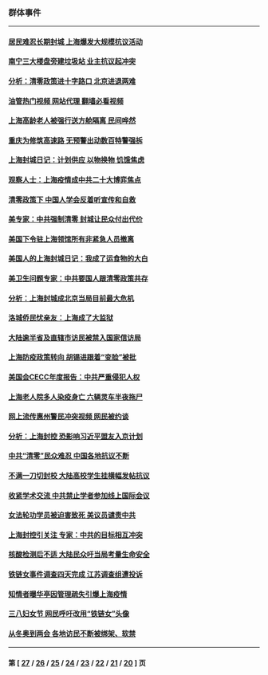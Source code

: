 ### 群体事件
---
#### [居民难忍长期封城 上海爆发大规模抗议活动](../../pages/ncid279/n13724894.md?05091245) 
#### [南宁三大楼盘旁建垃圾站 业主抗议起冲突](../../pages/ncid279/n13723244.md?05091245) 
#### [分析：清零政策进十字路口 北京进退两难](../../pages/ncid279/n13722760.md?05091245) 
#### [油管热门视频 网站代理 翻墙必看视频](http://209.222.30.114:81/youtube.html?05091245)
#### [上海高龄老人被强行送方舱隔离 民间哗然](../../pages/ncid279/n13717318.md?05091245) 
#### [重庆为修筑高速路 无预警出动数百特警强拆](../../pages/ncid279/n13716893.md?05091245) 
#### [上海封城日记：计划供应 以物换物 饥饿焦虑](../../pages/ncid279/n13715646.md?05091245) 
#### [观察人士：上海疫情成中共二十大博弈焦点](../../pages/ncid279/n13713349.md?05091245) 
#### [清零政策下 中国人学会反着听宣传和自救](../../pages/ncid279/n13711002.md?05091245) 
#### [美专家：中共强制清零 封城让民众付出代价](../../pages/ncid279/n13709482.md?05091245) 
#### [美国下令驻上海领馆所有非紧急人员撤离](../../pages/ncid279/n13709373.md?05091245) 
#### [美国人的上海封城日记：我成了运食物的大白](../../pages/ncid279/n13707573.md?05091245) 
#### [美卫生问题专家：中共要国人跟清零政策共存](../../pages/ncid279/n13705925.md?05091245) 
#### [分析：上海封城成北京当局目前最大危机](../../pages/ncid279/n13702771.md?05091245) 
#### [洛城侨民忧亲友：上海成了大监狱](../../pages/ncid279/n13693937.md?05091245) 
#### [大陆逾半省及直辖市访民被禁入国家信访局](../../pages/ncid279/n13689201.md?05091245) 
#### [上海防疫政策转向 胡锡进跟着“变脸”被批](../../pages/ncid279/n13688098.md?05091245) 
#### [美国会CECC年度报告：中共严重侵犯人权](../../pages/ncid279/n13687784.md?05091245) 
#### [上海老人院多人染疫身亡 六辆灵车半夜拖尸](../../pages/ncid279/n13687060.md?05091245) 
#### [网上流传惠州警民冲突视频 网民被约谈](../../pages/ncid279/n13687562.md?05091245) 
#### [分析：上海封控 恐影响习近平盟友入京计划](../../pages/ncid279/n13686881.md?05091245) 
#### [中共“清零”民众难忍 中国各地抗议不断](../../pages/ncid279/n13685186.md?05091245) 
#### [不满一刀切封校 大陆高校学生挂横幅发帖抗议](../../pages/ncid279/n13683669.md?05091245) 
#### [收紧学术交流 中共禁止学者参加线上国际会议](../../pages/ncid279/n13684255.md?05091245) 
#### [女法轮功学员被迫害致死 美议员谴责中共](../../pages/ncid279/n13682069.md?05091245) 
#### [上海封控引关注 专家：中共的目标相互冲突](../../pages/ncid279/n13679402.md?05091245) 
#### [核酸检测后不适 大陆民众吁当局考量生命安全](../../pages/ncid279/n13674223.md?05091245) 
#### [铁链女事件调查四天完成 江苏调查组遭投诉](../../pages/ncid279/n13673940.md?05091245) 
#### [知情者曝华亭因管理疏失引爆上海疫情](../../pages/ncid279/n13642418.md?05091245) 
#### [三八妇女节 网民呼吁改用“铁链女”头像](../../pages/ncid279/n13629332.md?05091245) 
#### [从冬奥到两会 各地访民不断被绑架、软禁](../../pages/ncid279/n13623432.md?05091245) 

---
#### 第 [ [27](./27.md?05091245) / [26](./26.md?05091245) / [25](./25.md?05091245) / [24](./24.md?05091245) / [23](./23.md?05091245) / [22](./22.md?05091245) / [21](./21.md?05091245) / [20](./20.md?05091245) ] 页
